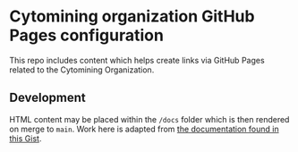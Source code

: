 # Cytomining organization GitHub Pages configuration

This repo includes content which helps create links via GitHub Pages related to the Cytomining Organization.

## Development

HTML content may be placed within the `/docs` folder which is then rendered on merge to `main`.
Work here is adapted from [the documentation found in this Gist](https://gist.github.com/domenic/1f286d415559b56d725bee51a62c24a7).
